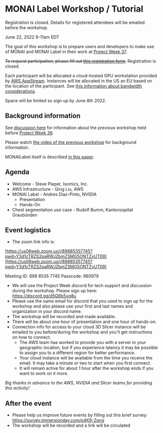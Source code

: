# MONAI Label Workshop / Tutorial

Registration is closed.  Details for registered attendees will be emailed before the workshop.

June 22, 2022 9-11am EDT

The goal of this workshop is to prepare users and developers to make use of MONAI and MONAI Label in their work at [Project Week 37](https://projectweek.na-mic.org/PW37_2022_Virtual/).

~~To request participation, please fill out [this registration form](https://docs.google.com/forms/d/e/1FAIpQLSc_hdylCGslg6Lxl-VLYNutUoja6dZfwbhu2SHnmCyxBOP2jQ/viewform).~~ Registration is closed.

Each participant will be allocated a cloud-hosted GPU workstation provided by [AWS AppStream](https://aws.amazon.com/appstream2/faqs/).
Instances will be allocated in the US an EU based on the location of the participant.  See [this information about bandwidth considerations](https://docs.aws.amazon.com/appstream2/latest/developerguide/bandwidth-recommendations-user-connections.html).

Space will be limited so sign up by June 8th 2022.

## Background information

See [discussion here](https://discourse.slicer.org/t/monailabel-3d-slicer-for-cloud-computing-workshop-jan-12-2022-2-4-est/21152) for
information about the previous workshop held before [Project Week 36](https://projectweek.na-mic.org/PW36_2022_Virtual/).

Please watch [the video of the previous workshop](https://youtu.be/PmD8umlcpF4) for background information.

MONAILabel itself is described [in this paper](https://arxiv.org/abs/2203.12362).


## Agenda
* Welcome - Steve Pieper, Isomics, Inc.
* AWS Infrastructure - Qing Liu, AWS
* MONAI Label - Andres Diaz-Pinto, NVIDIA
  * Presentation
  * Hands-On
* Chest segmentation use case - Rudolf Bumm, Kantonsspital Graubünden

## Event logistics

* The zoom link info is:

[https://us06web.zoom.us/j/89885357745?pwd=Y3d1cTRZS2paRWJZbmZSMG5ONTZvUT09](https://us06web.zoom.us/j/89885357745?pwd=Y3d1cTRZS2paRWJZbmZSMG5ONTZvUT09)


Meeting ID: 898 8535 7745
Passcode: 980979



* We will use the Project Week discord for tech support and discussion during the workshop.  Please sign up here: https://discord.gg/d5Q6b5ug8u
* Please use the same email for discord that you used to sign up for the workshop and also please use your first and last names and organization in your discord name.
* The workshop will be recorded and made available.
* There will be about one hour of presentation and one hour of hands-on. 
* Connection info for access to your cloud 3D Slicer instance will be emailed to you before/during the workshop and you'll get instructions on how to connect. 
   * The AWS team has worked to provide you with a server in your geographic location, but if you experience latency it may be possible to assign you to a different region for better performance.
   * Your cloud instance will be available from the time you receive the email.  It may take a minute or two to start when you first connect.
   * It will remain active for about 1 hour after the workshop ends if you want to work on it more.

*Big thanks in advance to the AWS, NVIDIA and Slicer teams for providing this activity!*



## After the event
* Please help us improve future events by filling out this brief survey: https://survey.immersionday.com/p4K9-Zqng
* The workshop will be recorded and a link will be circulated
